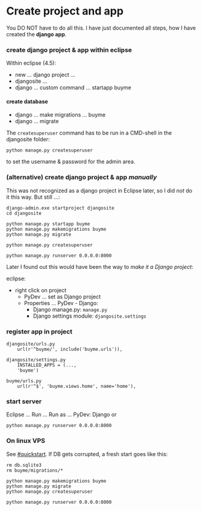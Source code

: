 # Create project and app
You DO NOT have to do all this. I have just documented all steps, how I have created the **django app**.

### create django project & app within eclipse
Within eclipse (4.5):

* new ... django project ...
* djangosite ...
* django ... custom command ... startapp buyme

#### create database 
* django ... make migrations ... buyme
* django ... migrate

The ``createsuperuser`` command has to be run in a CMD-shell in the djangosite folder:

    python manage.py createsuperuser

to set the username & password for the admin area.


### (alternative) create django project & app *manually*
This was not recognized as a django project in Eclipse later, so I did *not* do it this way. But still ...:

    django-admin.exe startproject djangosite
    cd djangosite

    python manage.py startapp buyme
    python manage.py makemigrations buyme
    python manage.py migrate
    
    python manage.py createsuperuser

    python manage.py runserver 0.0.0.0:8000

Later I found out this would have been the way to *make it a Django project*:  

eclipse:
* right click on project
  * PyDev ... set as Django project
  * Properties ... PyDev - Django: 
    * Django manage.py: ``manage.py``
	* Django settings module: ``djangosite.settings``


### register app in project

    djangosite/urls.py
    	url(r'^buyme/', include('buyme.urls')),

    djangosite/settings.py
        INSTALLED_APPS = (...,
        'buyme')

    buyme/urls.py
    	url(r'^$', 'buyme.views.home', name='home'),


### start server

Eclipse ... Run ... Run as ... PyDev: Django
or

    python manage.py runserver 0.0.0.0:8000


### On linux VPS
See [#quickstart](../#quickstart). If DB gets corrupted, a fresh start goes like this:
    
	rm db.sqlite3
	rm buyme/migrations/*
	
    python manage.py makemigrations buyme
    python manage.py migrate
    python manage.py createsuperuser
    
	python manage.py runserver 0.0.0.0:8000
	
